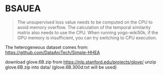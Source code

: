 # BSAUEA

> The unsupervised loss value needs to be computed on the CPU to avoid memory overflow.
> The calculation of the temporal similarity matrix also needs to use the CPU.
> When running yogo-wiki50k, if the GPU memory is insufficient, you can try switching to CPU execution.

The heterogeneous dataset comes from: https://github.com/DataArcTech/Simple-HHEA

download glove.6B.zip from https://nlp.stanford.edu/projects/glove/
unzip glove.6B.zip into data/ (glove.6B.300d.txt will be used)


